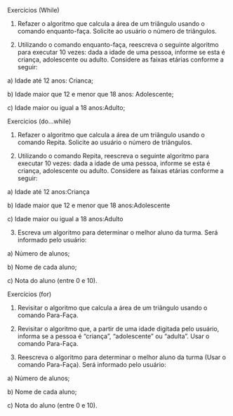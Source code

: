 Exercícios (While)

1.  Refazer o algoritmo que calcula a área de um triângulo
usando o comando enquanto-faça. Solicite ao usuário
o número de triângulos.

2.  Utilizando o comando enquanto-faça, reescreva o
seguinte algoritmo para executar 10 vezes: dada a
idade de uma pessoa, informe se esta é criança,
adolescente ou adulto. Considere as faixas etárias
conforme a seguir:

a)  Idade até 12 anos: Crianca;

b)  Idade maior que 12 e menor que 18 anos: Adolescente;

c)  Idade maior ou igual a 18 anos:Adulto;

Exercicios (do...while)

1.  Refazer o algoritmo que calcula a área de um triângulo
usando o comando Repita. Solicite ao usuário o
número de triângulos.

2.  Utilizando o comando Repita, reescreva o seguinte
algoritmo para executar 10 vezes: dada a idade de uma
pessoa, informe se esta é criança, adolescente ou
adulto. Considere as faixas etárias conforme a seguir:

a)  Idade até 12 anos:Criança

b)  Idade maior que 12 e menor que 18 anos:Adolescente

c)  Idade maior ou igual a 18 anos:Adulto

3.  Escreva um algoritmo para determinar o melhor aluno
da turma. Será informado pelo usuário:

a)  Número de alunos;

b)  Nome de cada aluno;

c)  Nota do aluno (entre 0 e 10).

Exercícios (for)

1.  Revisitar o algoritmo que calcula a área de um triângulo
usando o comando Para-Faça.

2.  Revisitar o algoritmo que, a partir de uma idade digitada
pelo usuário, informa se a pessoa é “criança”,
“adolescente” ou “adulta”. Usar o comando Para-Faça.

5.  Reescreva o algoritmo para determinar o melhor aluno
da turma (Usar o comando Para-Faça). Será informado
pelo usuário:

a)  Número de alunos;

b)  Nome de cada aluno;

c)  Nota do aluno (entre 0 e 10).
